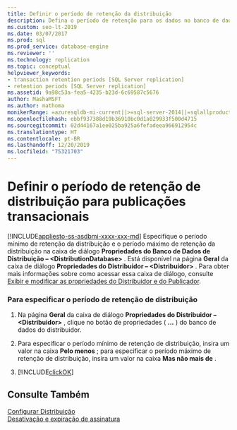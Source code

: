 ```yaml
---
title: Definir o período de retenção da distribuição
description: Defina o período de retenção para os dados no banco de dados de distribuição do SSMS (SQL Server Management Studio).
ms.custom: seo-lt-2019
ms.date: 03/07/2017
ms.prod: sql
ms.prod_service: database-engine
ms.reviewer: ''
ms.technology: replication
ms.topic: conceptual
helpviewer_keywords:
- transaction retention periods [SQL Server replication]
- retention periods [SQL Server replication]
ms.assetid: 9a98c53a-fea5-4235-b23d-6c69587c5676
author: MashaMSFT
ms.author: mathoma
monikerRange: =azuresqldb-mi-current||>=sql-server-2014||=sqlallproducts-allversions
ms.openlocfilehash: ebbf937388d19b36910bc0d1a029933f500d4715
ms.sourcegitcommit: 02d44167a1ee025ba925a6fefadeea966912954c
ms.translationtype: HT
ms.contentlocale: pt-BR
ms.lasthandoff: 12/20/2019
ms.locfileid: "75321703"
---
```

# <a name="set-distribution-retention-period-for-transactional-publications"></a>Definir o período de retenção de distribuição para publicações transacionais
[!INCLUDE[appliesto-ss-asdbmi-xxxx-xxx-md](../../includes/appliesto-ss-asdbmi-xxxx-xxx-md.md)]
  Especifique o período mínimo de retenção da distribuição e o período máximo de retenção da distribuição na caixa de diálogo **Propriedades do Banco de Dados de Distribuição – \<DistributionDatabase>** . Está disponível na página **Geral** da caixa de diálogo **Propriedades do Distribuidor – \<Distribuidor>** . Para obter mais informações sobre como acessar essa caixa de diálogo, consulte [Exibir e modificar as propriedades do Distribuidor e do Publicador](../../relational-databases/replication/view-and-modify-distributor-and-publisher-properties.md).  
  
### <a name="to-specify-the-distribution-retention-period"></a>Para especificar o período de retenção de distribuição  
  
1.  Na página **Geral** da caixa de diálogo **Propriedades do Distribuidor – \<Distribuidor>** , clique no botão de propriedades ( **...** ) do banco de dados do distribuidor.  
  
2.  Para especificar o período mínimo de retenção de distribuição, insira um valor na caixa **Pelo menos** ; para especificar o período máximo de retenção de distribuição, insira um valor na caixa **Mas não mais de** .  
  
3.  [!INCLUDE[clickOK](../../includes/clickok-md.md)]  

## <a name="see-also"></a>Consulte Também  
 [Configurar Distribuição](../../relational-databases/replication/configure-distribution.md)   
 [Desativação e expiração de assinatura](../../relational-databases/replication/subscription-expiration-and-deactivation.md)  
  
  
